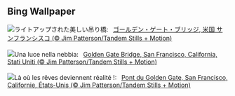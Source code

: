 ## Bing Wallpaper
![](https://www.bing.com/th?id=OHR.GoldenGateLight_JA-JP2205373586_UHD.jpg&w=1000)ライトアップされた美しい吊り橋:&nbsp;&ensp;[ゴールデン・ゲート・ブリッジ, 米国 サンフランシスコ (© Jim Patterson/Tandem Stills + Motion)](https://www.bing.com/th?id=OHR.GoldenGateLight_JA-JP2205373586_UHD.jpg)
<br><br/>
![](https://www.bing.com/th?id=OHR.GoldenGateLight_IT-IT6075752946_UHD.jpg&w=1000)Una luce nella nebbia:&nbsp;&ensp;[Golden Gate Bridge, San Francisco, California, Stati Uniti (© Jim Patterson/Tandem Stills + Motion)](https://www.bing.com/th?id=OHR.GoldenGateLight_IT-IT6075752946_UHD.jpg)
<br><br/>
![](https://www.bing.com/th?id=OHR.GoldenGateLight_FR-FR0705317378_UHD.jpg&w=1000)Là où les rêves deviennent réalité !:&nbsp;&ensp;[Pont du Golden Gate, San Francisco, Californie, États-Unis (© Jim Patterson/Tandem Stills + Motion)](https://www.bing.com/th?id=OHR.GoldenGateLight_FR-FR0705317378_UHD.jpg)
<br><br/>
